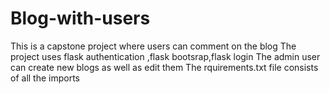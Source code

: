 # Blog-with-users
This is a capstone project where users can comment on the blog
The project uses flask authentication ,flask bootsrap,flask login
The admin user can create new blogs as well as edit them
The rquirements.txt file consists of all the imports
